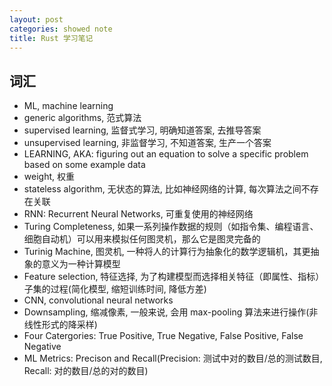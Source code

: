 ```yaml
---
layout: post
categories: showed note
title: Rust 学习笔记
---
```


## 词汇

- ML, machine learning
- generic algorithms, 范式算法
- supervised learning, 监督式学习, 明确知道答案, 去推导答案
- unsupervised learning, 非监督学习, 不知道答案, 生产一个答案
- LEARNING, AKA: figuring out an equation to solve a specific problem based on some example data
- weight, 权重
- stateless algorithm, 无状态的算法, 比如神经网络的计算, 每次算法之间不存在关联
- RNN: Recurrent Neural Networks, 可重复使用的神经网络
- Turing Completeness, 如果一系列操作数据的规则（如指令集、编程语言、细胞自动机）可以用来模拟任何图灵机，那么它是图灵完备的
- Turinig Machine, 图灵机, 一种将人的计算行为抽象化的数学逻辑机，其更抽象的意义为一种计算模型
- Feature selection, 特征选择, 为了构建模型而选择相关特征（即属性、指标）子集的过程(简化模型, 缩短训练时间, 降低方差)
- CNN, convolutional neural networks
- Downsampling, 缩减像素, 一般来说, 会用 max-pooling 算法来进行操作(非线性形式的降采样)
- Four Catergories: True Positive, True Negative, False Positive, False Negative
- ML Metrics: Precison and Recall(Precision: 测试中对的数目/总的测试数目, Recall: 对的数目/总的对的数目)
